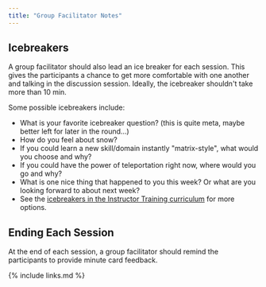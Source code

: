 ```yaml
---
title: "Group Facilitator Notes"
---
```



## Icebreakers

A group facilitator should also lead an ice breaker for each session.
This gives the participants a chance to get more comfortable with one another and talking in the discussion session.
Ideally, the icebreaker shouldn't take more than 10 min.

Some possible icebreakers include:
- What is your favorite icebreaker question? (this is quite meta, maybe better left for later in the round...)
- How do you feel about snow?
- If you could learn a new skill/domain instantly "matrix-style", what would you choose and why?
- If you could have the power of teleportation right now, where would you go and why?
- What is one nice thing that happened to you this week? Or what are you looking forward to about next week?
- See the [icebreakers in the Instructor Training curriculum](https://carpentries.github.io/instructor-training/icebreakers/index.html) for more options.

## Ending Each Session

At the end of each session, a group facilitator should remind the participants
to provide minute card feedback.

{% include links.md %}
